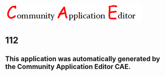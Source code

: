 ![CAE](https://github.com/PhilCAEOrg/CAE-Deployment-Temp/blob/master/img/logo.png)  

112
===================


This application was automatically generated by the Community Application Editor CAE.  
---------------
